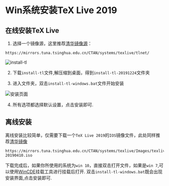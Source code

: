 # Win系统安装TeX Live 2019

## 在线安装TeX Live
1. 选择一个镜像源，这里推荐[清华镜像源](https://mirrors.tuna.tsinghua.edu.cn/CTAN/systems/texlive/tlnet/)：
```
https://mirrors.tuna.tsinghua.edu.cn/CTAN/systems/texlive/tlnet/
```
![install-tl](https://github.com/yuchengqi9/mathcrowd-docs/blob/yuchengqi9-win_install_tl/source/howtos/images/xiazai.png)

2. 下载`install-tl`文件,解压缩到桌面，得到`install-tl-20191224`文件夹

3. 进入文件夹，双击`install-tl-windows.bat`文件开始安装

![安装页面](https://github.com/yuchengqi9/mathcrowd-docs/blob/yuchengqi9-win_install_tl/source/howtos/images/anzhuang.png)

4. 所有选项都选择默认设置，点击安装即可.

## 离线安装
离线安装比较简单，仅需要下载一个`TeX Live 2019`的`IOS`镜像文件，此处同样推荐[清华镜像](https://mirrors.tuna.tsinghua.edu.cn/CTAN/systems/texlive/Images/texlive2019-20190410.iso)
```
https://mirrors.tuna.tsinghua.edu.cn/CTAN/systems/texlive/Images/texlive2019-20190410.iso
```
下载完成后，如果你所使用的系统为`win 10`，直接双击打开文件，如果是`win 7`,可以使用[WinCDE](http://wincdemu.sysprogs.org/)挂载工具进行挂载后打开.
双击`install-tl-windows.bat`既会出现安装界面,点击安装即可.

